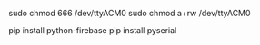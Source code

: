 sudo chmod 666 /dev/ttyACM0
sudo chmod a+rw /dev/ttyACM0

pip install python-firebase
pip install pyserial


